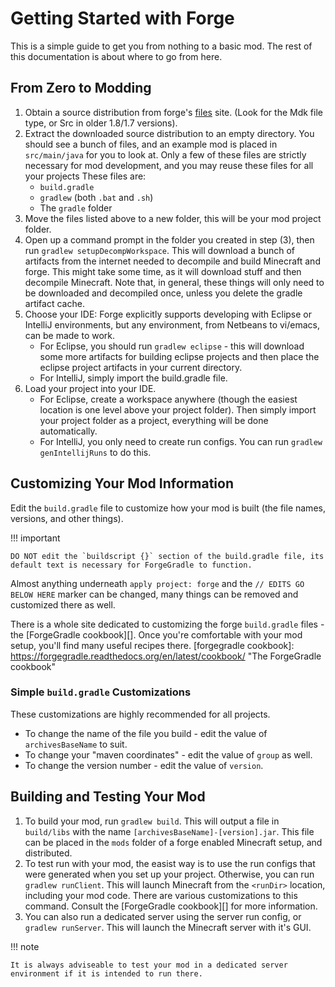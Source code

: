 Getting Started with Forge
==========================

This is a simple guide to get you from nothing to a basic mod. The rest of this documentation is about where to go from here.

From Zero to Modding
--------------------

1. Obtain a source distribution from forge's [files][] site. (Look for the Mdk file type, or Src in older 1.8/1.7 versions).
2. Extract the downloaded source distribution to an empty directory. You should see a bunch of files, and an example mod is placed in `src/main/java` for you to look at. Only a few of these files are strictly necessary for mod development, and you may reuse these files for all your projects These files are:
    * `build.gradle`
    * `gradlew` (both `.bat` and `.sh`)
    * The `gradle` folder
3. Move the files listed above to a new folder, this will be your mod project folder.
4. Open up a command prompt in the folder you created in step (3), then run `gradlew setupDecompWorkspace`. This will download a bunch of artifacts from the internet needed to decompile and build Minecraft and forge. This might take some time, as it will download stuff and then decompile Minecraft. Note that, in general, these things will only need to be downloaded and decompiled once, unless you delete the gradle artifact cache.
5. Choose your IDE: Forge explicitly supports developing with Eclipse or IntelliJ environments, but any environment, from Netbeans to vi/emacs, can be made to work.
    * For Eclipse, you should run `gradlew eclipse` - this will download some more artifacts for building eclipse projects and then place the eclipse project artifacts in your current directory.
    * For IntelliJ, simply import the build.gradle file.
6. Load your project into your IDE.
    * For Eclipse, create a workspace anywhere (though the easiest location is one level above your project folder). Then simply import your project folder as a project, everything will be done automatically.
    * For IntelliJ, you only need to create run configs. You can run `gradlew genIntellijRuns` to do this.

[files]: http://files.minecraftforge.net "Forge Files distribution site"

Customizing Your Mod Information
--------------------------------
Edit the `build.gradle` file to customize how your mod is built (the file names, versions, and other things).

!!! important

    DO NOT edit the `buildscript {}` section of the build.gradle file, its default text is necessary for ForgeGradle to function.

Almost anything underneath `apply project: forge` and the `// EDITS GO BELOW HERE` marker can be changed, many things can be removed and customized there as well.

There is a whole site dedicated to customizing the forge `build.gradle` files - the [ForgeGradle cookbook][]. Once you're comfortable with your mod setup, you'll find many useful recipes there.
[forgegradle cookbook]: https://forgegradle.readthedocs.org/en/latest/cookbook/ "The ForgeGradle cookbook"

### Simple `build.gradle` Customizations
These customizations are highly recommended for all projects.

* To change the name of the file you build - edit the value of `archivesBaseName` to suit.
* To change your "maven coordinates" - edit the value of `group` as well.
* To change the version number - edit the value of `version`.

Building and Testing Your Mod
-----------------------------
1. To build your mod, run `gradlew build`. This will output a file in `build/libs` with the name `[archivesBaseName]-[version].jar`. This file can be placed in the `mods` folder of a forge enabled Minecraft setup, and distributed.
2. To test run with your mod, the easist way is to use the run configs that were generated when you set up your project. Otherwise, you can run `gradlew runClient`. This will launch Minecraft from the `<runDir>` location, including your mod code. There are various customizations to this command. Consult the [ForgeGradle cookbook][] for more information.
3. You can also run a dedicated server using the server run config, or `gradlew runServer`. This will launch the Minecraft server with it's GUI.

!!! note

    It is always adviseable to test your mod in a dedicated server environment if it is intended to run there.
